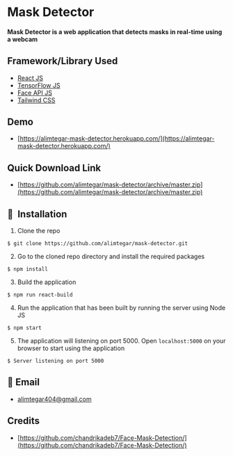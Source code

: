 <h1>Mask Detector</h1>

<div>
  <h4>Mask Detector is a web application that detects masks in real-time using a webcam</h4>
</div>

## Framework/Library Used

- [React JS](https://reactjs.org/)
- [TensorFlow JS](https://https://js.tensorflow.org/)
- [Face API JS](https://justadudewhohacks.github.io/face-api.js/)
- [Tailwind CSS](https://tailwindcss.com/)



## Demo
- [https://alimtegar-mask-detector.herokuapp.com/](https://alimtegar-mask-detector.herokuapp.com/)

## Quick Download Link
- [https://github.com/alimtegar/mask-detector/archive/master.zip](https://github.com/alimtegar/mask-detector/archive/master.zip)

## 🚀&nbsp; Installation
1. Clone the repo
```
$ git clone https://github.com/alimtegar/mask-detector.git
```

2. Go to the cloned repo directory and install the required packages
```
$ npm install
```

3. Build the application
```
$ npm run react-build
```

4. Run the application that has been built by running the server using Node JS
```
$ npm start
```
5. The application will listening on port 5000. Open <code>localhost:5000</code> on your browser to start using the application
```
$ Server listening on port 5000
```

## :email: Email
* [alimtegar404@gmail.com](mailto://alimtegar404@gmail.com)

## Credits
* [https://github.com/chandrikadeb7/Face-Mask-Detection/](https://github.com/chandrikadeb7/Face-Mask-Detection/)
